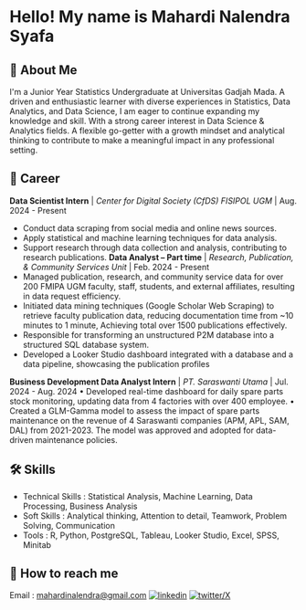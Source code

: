 
# Hello! My name is Mahardi Nalendra Syafa


## 🚀 About Me
I'm a Junior Year Statistics Undergraduate at Universitas Gadjah Mada. A driven and enthusiastic learner with diverse experiences in Statistics, Data Analytics, and Data Science, I am eager to continue expanding my knowledge and skill. With a strong career interest in Data Science & Analytics fields. A flexible go-getter with a growth mindset and analytical thinking to contribute to make a meaningful impact in any professional setting.


## 💼 Career

**Data Scientist Intern** | *Center for Digital Society (CfDS) FISIPOL UGM* | Aug. 2024 - Present
* Conduct data scraping from social media and online news sources.
* Apply statistical and machine learning techniques for data analysis.
* Support research through data collection and analysis, contributing to research publications.
**Data Analyst – Part time** | *Research, Publication, & Community Services Unit* | Feb. 2024 - Present
* Managed publication, research, and community service data for over 200 FMIPA UGM faculty, staff, students, and external affiliates, resulting in data request efficiency.
* Initiated data mining techniques (Google Scholar Web Scraping) to retrieve faculty publication data, reducing documentation time from ~10 minutes to 1 minute, Achieving total over 1500 publications effectively.
* Responsible for transforming an unstructured P2M database into a structured SQL database system.
* Developed a Looker Studio dashboard integrated with a database and a data pipeline, showcasing the publication profiles 

**Business Development Data Analyst Intern** | *PT. Saraswanti Utama* | Jul. 2024 - Aug. 2024
•	Developed real-time dashboard for daily spare parts stock monitoring, updating data from 4 factories with over 400 employee. 
•	Created a GLM-Gamma model to assess the impact of spare parts maintenance on the revenue of 4 Saraswanti companies (APM, APL, SAM, DAL) from 2021-2023. The model was approved and adopted for data-driven maintenance policies.





## 🛠 Skills
* Technical Skills 	: Statistical Analysis, Machine Learning, Data Processing, Business Analysis
* Soft Skills 	: Analytical thinking, Attention to detail, Teamwork, Problem Solving, Communication
* Tools	: R, Python, PostgreSQL, Tableau, Looker Studio, Excel, SPSS, Minitab





## 🚀 How to reach me
Email : mahardinalendra@gmail.com
[![linkedin](https://img.shields.io/badge/linkedin-0A66C2?style=for-the-badge&logo=linkedin&logoColor=white)](https://www.linkedin.com/in/mahardinalendra/)
[![twitter/X](https://img.shields.io/badge/twitter-1DA1F2?style=for-the-badge&logo=twitter&logoColor=white)](hhttps://x.com/mahardinalen)

